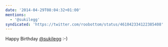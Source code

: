 ```yaml
---
date: '2014-04-29T08:04:32+01:00'
mentions:
  - '@sukilegg'
syndicated: 'https://twitter.com/roobottom/status/461042334122385408'
---
```

Happy Birthday [@sukilegg](https://twitter.com/@sukilegg) :-)
